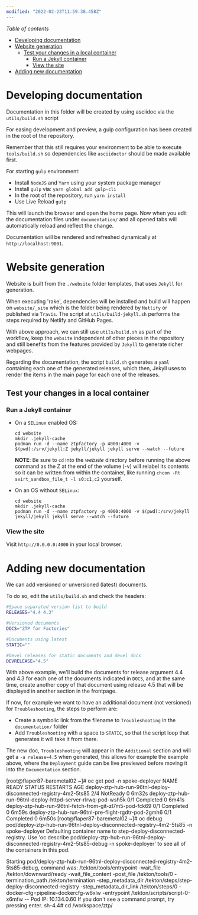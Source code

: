 ```yaml
---
modified: "2022-02-23T11:59:38.458Z"
---
```


_Table of contents_

<!-- TOC -->

- [Developing documentation](#developing-documentation)
- [Website generation](#website-generation)
  - [Test your changes in a local container](#test-your-changes-in-a-local-container)
    - [Run a Jekyll container](#run-a-jekyll-container)
    - [View the site](#view-the-site)
- [Adding new documentation](#adding-new-documentation)

<!-- /TOC -->

# Developing documentation

Documentation in this folder will be created by using asciidoc via the `utils/build.sh` script

For easing development and preview, a gulp configuration has been created in the root of the repository.

Remember that this still requires your environment to be able to execute `tools/build.sh` so dependencies like `asciidoctor` should be made available first.

For starting `gulp` environment:

- Install `NodeJS` and `Yarn` using your system package manager
- Install `gulp` via: `yarn global add gulp-cli`
- In the root of the repository, run `yarn install`
- Use Live Reload `gulp`

This will launch the browser and open the home page. Now when you edit the documentation files under `documentation/` and all opened tabs will automatically reload and reflect the change.

Documentation will be rendered and refreshed dynamically at `http://localhost:9001`.

# Website generation

Website is built from the `./website` folder templates, that uses `Jekyll` for generation.

When executing 'rake', dependencies will be installed and build will happen on `website/_site` which is the folder being rendered by `Netlify` or published via `Travis`.
The script at `utils/build-jekyll.sh` performs the steps required by Netlify and GitHub Pages.

With above approach, we can still use `utils/build.sh` as part of the workflow, keep the `website` independent of other pieces in the repository and still benefits from the features provided by `Jekyll` to generate richer webpages.

Regarding the documentation, the script `build.sh` generates a `yaml` containing each one of the generated releases, which then, Jekyll uses to render the items in the main page for each one of the releases.

## Test your changes in a local container

### Run a Jekyll container

- On a `SELinux` enabled OS:

  ```console
  cd website
  mkdir .jekyll-cache
  podman run -d --name ztpfactory -p 4000:4000 -v $(pwd):/srv/jekyll:Z jekyll/jekyll jekyll serve --watch --future
  ```

  **NOTE**: Be sure to `cd` into the _website_ directory before running the above command as the Z at the end of the volume (-v) will relabel its contents so it can be written from within the container, like running `chcon -Rt svirt_sandbox_file_t -l s0:c1,c2` yourself.

- On an OS without `SELinux`:

  ```console
  cd website
  mkdir .jekyll-cache
  podman run -d --name ztpfactory -p 4000:4000 -v $(pwd):/srv/jekyll jekyll/jekyll jekyll serve --watch --future
  ```

### View the site

Visit `http://0.0.0.0:4000` in your local browser.

# Adding new documentation

We can add versioned or unversioned (latest) documents.

To do so, edit the `utils/build.sh` and check the headers:

```sh
#Space separated version list to build
RELEASES="4.4 4.3"

#Versioned documents
DOCS="ZTP for Factories"

#Documents using latest
STATIC=""

#Devel releases for static documents and devel docs
DEVRELEASE="4.5"
```

With above example, we'll build the documents for release argument 4.4 and 4.3 for each one of the documents indicated in `DOCS`, and at the same time, create another copy of that document using release 4.5 that will be displayed in another section in the frontpage.

If now, for example we want to have an additional document (not versioned) for `Troubleshooting`, the steps to perform are:

- Create a symbolic link from the filename to `Troubleshooting` in the `documentation/` folder
- Add `Troubleshooting` with a space to `STATIC`, so that the script loop that generates it will take it from there.

The new doc, `Troubleshooting` will appear in the `Additional` section and will get a `-a release=4.5` when generated, this allows for example the example above, where the `Deployment` guide can be live previewed before moving it into the `Documentation` section.

[root@flaper87-baremetal02 ~]# oc get pod -n spoke-deployer
NAME READY STATUS RESTARTS AGE
deploy-ztp-hub-run-96tnl-deploy-disconnected-registry-4m2-5ts85 2/4 NotReady 0 6m32s
deploy-ztp-hub-run-96tnl-deploy-httpd-server-rlrwq-pod-wsh5k 0/1 Completed 0 6m41s
deploy-ztp-hub-run-96tnl-fetch-from-git-zl7m5-pod-fck69 0/1 Completed 0 6m59s
deploy-ztp-hub-run-96tnl-pre-flight-rgdtr-pod-2gmh6 0/1 Completed 0 6m50s
[root@flaper87-baremetal02 ~]# oc debug pod/deploy-ztp-hub-run-96tnl-deploy-disconnected-registry-4m2-5ts85 -n spoke-deployer
Defaulting container name to step-deploy-disconnected-registry.
Use 'oc describe pod/deploy-ztp-hub-run-96tnl-deploy-disconnected-registry-4m2-5ts85-debug -n spoke-deployer' to see all of the containers in this pod.

Starting pod/deploy-ztp-hub-run-96tnl-deploy-disconnected-registry-4m2-5ts85-debug, command was: /tekton/tools/entrypoint -wait_file /tekton/downward/ready -wait_file_content -post_file /tekton/tools/0 -termination_path /tekton/termination -step_metadata_dir /tekton/steps/step-deploy-disconnected-registry -step_metadata_dir_link /tekton/steps/0 -docker-cfg=pipeline-dockercfg-w6xlw -entrypoint /tekton/scripts/script-0-x6mfw --
Pod IP: 10.134.0.60
If you don't see a command prompt, try pressing enter.
sh-4.4# cd /workspace/ztp/
